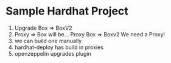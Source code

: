 # Sample Hardhat Project

1. Upgrade Box => BoxV2
2. Proxy => Box will be... Proxy     Box
                                  => Boxv2
We need a Proxy!
1. we can build one manually
2. hardhat-deploy has build in proxies
3. openzeppelin upgrades plugin